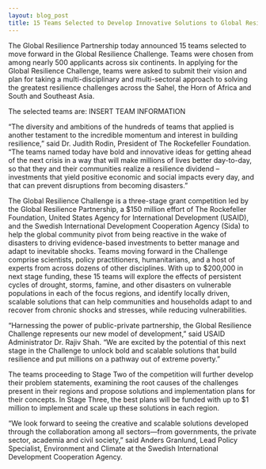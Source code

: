 ```yaml
---
layout: blog_post
title: 15 Teams Selected to Develop Innovative Solutions to Global Resilience Challenges
---
```


The Global Resilience Partnership today announced 15 teams selected to move forward in the Global Resilience Challenge. Teams were chosen from among nearly 500 applicants across six continents. In applying for the Global Resilience Challenge, teams were asked to submit their vision and plan for taking a multi-disciplinary and multi-sectoral approach to solving the greatest resilience challenges across the Sahel, the Horn of Africa and South and Southeast Asia. 

The selected teams are:
INSERT TEAM INFORMATION

“The diversity and ambitions of the hundreds of teams that applied is another testament to the incredible momentum and interest in building resilience,” said Dr. Judith Rodin, President of The Rockefeller Foundation.  “The teams named today have bold and innovative ideas for getting ahead of the next crisis in a way that will make millions of lives better day-to-day, so that they and their communities realize a resilience dividend – investments that yield positive economic and social impacts every day, and that can prevent disruptions from becoming disasters.”  

The Global Resilience Challenge is a three-stage grant competition led by the Global Resilience Partnership, a $150 million effort of The Rockefeller Foundation, United States Agency for International Development (USAID), and the Swedish International Development Cooperation Agency (Sida) to help the global community pivot from being reactive in the wake of disasters to driving evidence-based investments to better manage and adapt to inevitable shocks. Teams moving forward in the Challenge comprise scientists, policy practitioners, humanitarians, and a host of experts from across dozens of other disciplines. With up to $200,000 in next stage funding, these 15 teams will explore the effects of persistent cycles of drought, storms, famine, and other disasters on vulnerable populations in each of the focus regions, and identify locally driven, scalable solutions that can help communities and households adapt to and recover from chronic shocks and stresses, while reducing vulnerabilities.

“Harnessing the power of public-private partnership, the Global Resilience Challenge represents our new model of development,” said USAID Administrator Dr. Rajiv Shah.  “We are excited by the potential of this next stage in the Challenge to unlock bold and scalable solutions that build resilience and put millions on a pathway out of extreme poverty.”

The teams proceeding to Stage Two of the competition will further develop their problem statements, examining the root causes of the challenges present in their regions and propose solutions and implementation plans for their concepts. In Stage Three, the best plans will be funded with up to $1 million to implement and scale up these solutions in each region.  

“We look forward to seeing the creative and scalable solutions developed through the collaboration among all sectors—from governments, the private sector, academia and civil society,” said Anders Granlund, Lead Policy Specialist, Environment and Climate at the Swedish International Development Cooperation Agency.

